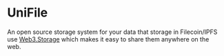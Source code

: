 # UniFile

An open source storage system for your data that storage in Filecoin/IPFS use [Web3.Storage](https://web3.storage) which makes it easy to share them anywhere on the web.
